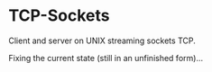 # TCP-Sockets
Client and server on UNIX streaming sockets TCP.

Fixing the current state (still in an unfinished form)...

